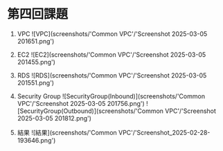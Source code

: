# 第四回課題

1. VPC
![VPC](screenshots/'Common VPC'/'Screenshot 2025-03-05 201651.png')

2. EC2
![EC2](screenshots/'Common VPC'/'Screenshot 2025-03-05 201455.png')

3. RDS
![RDS](screenshots/'Common VPC'/'Screenshot 2025-03-05 201551.png')

4. Security Group
![SecurityGroup(Inbound)](screenshots/'Common VPC'/'Screenshot 2025-03-05 201756.png')
![SecurityGroup(Outbound)](screenshots/'Common VPC'/'Screenshot 2025-03-05 201812.png')
5. 結果
![結果](screenshots/'Common VPC'/'Screenshot_2025-02-28-193646.png')

